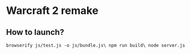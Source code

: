 # Warcraft 2 remake

## How to launch?
`
browserify js/test.js -o js/bundle.js\
npm run build\
node server.js
`